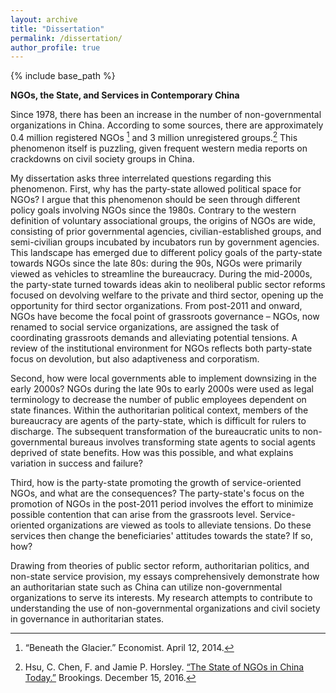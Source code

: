 ```yaml
---
layout: archive
title: "Dissertation"
permalink: /dissertation/
author_profile: true
---
```


{% include base_path %}

**NGOs, the State, and Services in Contemporary China**

Since 1978, there has been an increase in the number of non-governmental organizations in China. According to some sources, there are approximately 0.4 million registered NGOs [^1] and 3 million unregistered groups.[^2] This phenomenon itself is puzzling, given frequent western media reports on crackdowns on civil society groups in China.

My dissertation asks three interrelated questions regarding this phenomenon. First, why has the party-state allowed political space for NGOs? I argue that this phenomenon should be seen through different policy goals involving NGOs since the 1980s. Contrary to the western definition of voluntary associational groups, the origins of NGOs are wide, consisting of prior governmental agencies, civilian-established groups, and semi-civilian groups incubated by incubators run by government agencies. This landscape has emerged due to different policy goals of the party-state towards NGOs since the late 80s: during the 90s, NGOs were primarily viewed as vehicles to streamline the bureaucracy. During the mid-2000s, the party-state turned towards ideas akin to neoliberal public sector reforms focused on devolving welfare to the private and third sector, opening up the opportunity for third sector organizations. From post-2011 and onward, NGOs have become the focal point of grassroots governance – NGOs, now renamed to social service organizations, are assigned the task of coordinating grassroots demands and alleviating potential tensions. A review of the institutional environment for NGOs reflects both party-state focus on devolution, but also adaptiveness and corporatism.

Second, how were local governments able to implement downsizing in the early 2000s? NGOs during the late 90s to early 2000s were used as legal terminology to decrease the number of public employees dependent on state finances. Within the authoritarian political context, members of the bureaucracy are agents of the party-state, which is difficult for rulers to discharge. The subsequent transformation of the bureaucratic units to non-governmental bureaus involves transforming state agents to social agents deprived of state benefits. How was this possible, and what explains variation in success and failure?

Third, how is the party-state promoting the growth of service-oriented NGOs, and what are the consequences? The party-state's focus on the promotion of NGOs in the post-2011 period involves the effort to minimize possible contention that can arise from the grassroots level. Service-oriented organizations are viewed as tools to alleviate tensions. Do these services then change the beneficiaries' attitudes towards the state? If so, how?

Drawing from theories of public sector reform, authoritarian politics, and non-state service provision, my essays comprehensively demonstrate how an authoritarian state such as China can utilize non-governmental organizations to serve its interests. My research attempts to contribute to understanding the use of non-governmental organizations and civil society in governance in authoritarian states.

[^1]: “Beneath the Glacier.” Economist. April 12, 2014.

[^2]: Hsu, C. Chen, F. and Jamie P. Horsley. [“The State of NGOs in China Today.”](https://www.brookings.edu/blog/up-front/2016/12/15/the-state-of-ngos-in-china-today/) Brookings. December 15, 2016.
